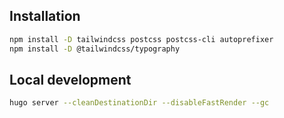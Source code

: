 ## Installation

```bash
npm install -D tailwindcss postcss postcss-cli autoprefixer
npm install -D @tailwindcss/typography
```

## Local development

```bash
hugo server --cleanDestinationDir --disableFastRender --gc
```
